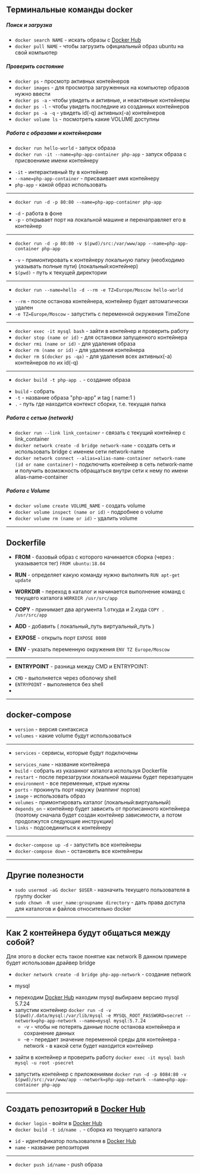 ## Терминальные команды docker
##### Поиск и загрузка
* `docker search NAME` - искать образы с [Docker Hub](hub.docker.com)
* `docker pull NAME` - чтобы загрузить официальный образ ubuntu на свой компьютер

##### Проверить состояние
* `docker ps` - просмотр активных контейнеров
* `docker images` - для просмотра загруженных на компьютер образов нужно ввести
* `docker ps -a` - чтобы увидеть и активные, и неактивные контейнеры
* `docker ps -l` - чтобы увидеть последние из созданных контейнеров
* `docker ps -a -q` - увидеть id(-q) активных(-a) контейнеров
* `docker volume ls` - посмотреть какие VOLUME доступны

##### Работа с образами и контейнерами
* `docker run hello-world` - запуск образа
* `docker run -it --name=php-app-container php-app` - запуск образа с присвоениме имени контейнеру
 - `-it` - интерактивный tty в контейнер
 - `--name=php-app-container` - присваивает имя контейнеру
 - `php-app` - какой образ использовать
---
* `docker run -d -p 80:80 --name=php-app-container php-app`
 - `-d` - работа в фоне
 - `-p` - открывает порт на локальной машине и перенаправляет его в контейнер
---
* `docker run -d -p 80:80 -v $(pwd)/src:/var/www/app --name=php-app-container php-app`
 - `-v` - примонтировать к контейнеру локальную папку (необходимо указывать полные пути) (локальный:контейнер)
 - `$(pwd)` - путь к текущей директории
---
* `docker run --name=hello -d --rm -e TZ=Europe/Moscow hello-world`
 - `--rm` - после останова контейнера, контейнер будет автоматически удален
 - `-e TZ=Europe/Moscow` - запустить с переменной окружения TimeZone
---
* `docker exec -it mysql bash` - зайти в контейнер и проверить работу
* `docker stop (name or id)` - для остановки запущенного контейнера
* `docker rmi (name or id)` - для удаления образа
* `docker rm (name or id)` - для удаления контейнера
* `docker rm $(docker ps -qa)` - для удаления всех активных(-a) контейнеров по их id(-q)
---
* `docker build -t php-app .` - создание образа
 - `build` - собрать
 - `-t` - название образа "php-app" и tag ( name:1 )
 - `.` - путь где находится контекст сборки, т.е. текущая папка

##### Работа с сетью (network)
* `docker run --link link_container` - связать с текущий контейнер с link_container
* `docker network create -d bridge network-name` - создать сеть и использовать bridge с именем сети network-name
* `docker network connect --alias=alias-name-container network-name (id or name container)` - подключить контейнер в сеть network-name и получить возможность обращаться внутри сети к нему по имени alias-name-container

##### Работа с Volume
* `docker volume create VOLUME_NAME` - создать volume
* `docker volume inspect (name or id)` - подробнее о volume
* `docker volume rm (name or id)` - удалить volume

----
## Dockerfile
* **FROM** - базовый образ с которого начинается сборка (через : указывается тег) `FROM ubuntu:18.04`

* **RUN** - определяет какую команду нужно выполнить `RUN apt-get update`

* **WORKDIR** - переход в каталог и начинается выполнение команд с текущего каталога `WORKDIR /usr/src/app`

* **COPY** - принимает два аргумента 1.откуда и 2.куда `COPY . /usr/src/app`

* **ADD** - добавить ( локальный_путь виртуальный_путь )

* **EXPOSE** - открыть порт `EXPOSE 8080`

* **ENV** - указать переменную окружения `ENV TZ Europe/Moscow`

---
* **ENTRYPOINT** - разница между CMD и ENTRYPOINT:
 - `CMD` - выполняется через оболочку shell
 - `ENTRYPOINT` - выполняется без shell
-
----
## docker-compose
* `version` - версия синтаксиса
* `volumes` - какие volume будут использоваться
---
* `services` - сервисы, которые будут подключены
 - `services_name` - название контейнера
 - `build` - собрать из указанног каталога используя Dockerfile
 - `restart` - после перезагрузки локальной машины будет перезапущен
 - `environment` - все переменные, ктрые нужны
 - `ports` - прокинуть порт наружу (маппинг портов)
 - `image` - использовать образ
 - `volumes` - примонтировать каталог (локальный:виртуальный)
 - `depends_on` - контейнер будет зависить от прописанного контейнера (поэтому сначала будет создан контейнер зависимости, а потом продолжутся следующие инструкции)
 - `links` - подсоединиться к контейнеру
---
* `docker-compose up -d` - запустить все контейнеры
* `docker-compose down` - остановить все контейнеры

----
## Другие полезности
* `sudo usermod -aG docker $USER` - назначить текущего пользователя в группу docker
* `sudo chown -R user_name:groupname directory` - дать права доступа для каталогов и файлов относительно docker

----
## Как 2 контейнера будут общаться между собой?
Для этого в docker есть такое понятие как network
В данном примере будет использован драйвер bridge

* `docker network create -d bridge php-app-network` - создание network

* mysql
 - переходим [Docker Hub](hub.docker.com) находим mysql выбираем версию mysql 5.7.24
 - запустим контейнер `docker run -d -v $(pwd)/.data/mysql:/var/lib/mysql -e MYSQL_ROOT_PASSWORD=secret --network=php-app-network --name=mysql mysql:5.7.24`
    + -v - чтобы не потерять данные после останова контейнера и сохранение данных
    + -e - передает значение переменной среды для контейнера
-network - в какой сети будет находится контейнер

* зайти в контейнер и проверить работу
`docker exec -it mysql bash`
`mysql -u root -psecret`

* запустить контейнер с приложениями
`docker run -d -p 8084:80 -v $(pwd)/src:/var/www/app --network=php-app-network --name=php-app-container php-app`

----
## Создать репозиторий в [Docker Hub](hub.docker.com)
* `docker login` - войти в [Docker Hub](hub.docker.com)
* `docker build -t id/name .` - сборка из текущего каталога
 - `id` - идентификатор пользователя в [Docker Hub](hub.docker.com)
 - `name` - название репозитория
---
* `docker push id/name` - push образа

